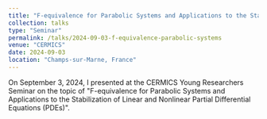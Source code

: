 ```yaml
---
title: "F-equivalence for Parabolic Systems and Applications to the Stabilization of Linear and Nonlinear PDEs"
collection: talks
type: "Seminar"
permalink: /talks/2024-09-03-f-equivalence-parabolic-systems
venue: "CERMICS"
date: 2024-09-03
location: "Champs-sur-Marne, France"
---
```


On September 3, 2024, I presented at the CERMICS Young Researchers Seminar on the topic of "F-equivalence for Parabolic Systems and Applications to the Stabilization of Linear and Nonlinear Partial Differential Equations (PDEs)".
